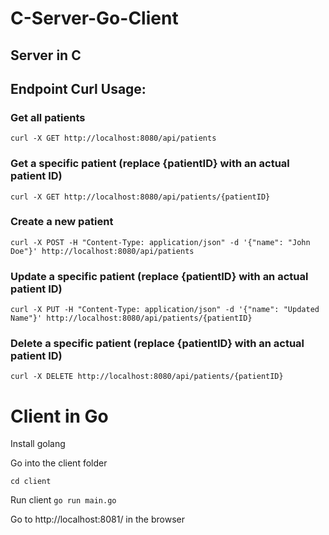 # C-Server-Go-Client

## Server in C


## Endpoint Curl Usage:
### Get all patients
`curl -X GET http://localhost:8080/api/patients`

### Get a specific patient (replace {patientID} with an actual patient ID)
`curl -X GET http://localhost:8080/api/patients/{patientID}`

### Create a new patient
`curl -X POST -H "Content-Type: application/json" -d '{"name": "John Doe"}' http://localhost:8080/api/patients`

### Update a specific patient (replace {patientID} with an actual patient ID)
`curl -X PUT -H "Content-Type: application/json" -d '{"name": "Updated Name"}' http://localhost:8080/api/patients/{patientID}`

### Delete a specific patient (replace {patientID} with an actual patient ID)
`curl -X DELETE http://localhost:8080/api/patients/{patientID}`


# Client in Go
Install golang 

Go into the client folder

`cd client`

Run client 
`go run main.go`

Go to http://localhost:8081/ in the browser



